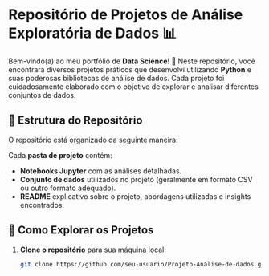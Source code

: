 # Repositório de Projetos de Análise Exploratória de Dados 📊

Bem-vindo(a) ao meu portfólio de **Data Science**! 🌟 Neste repositório, você encontrará diversos projetos práticos que desenvolvi utilizando **Python** e suas poderosas bibliotecas de análise de dados. Cada projeto foi cuidadosamente elaborado com o objetivo de explorar e analisar diferentes conjuntos de dados.

## 📁 Estrutura do Repositório

O repositório está organizado da seguinte maneira:


Cada **pasta de projeto** contém:
- **Notebooks Jupyter** com as análises detalhadas.
- **Conjunto de dados** utilizados no projeto (geralmente em formato CSV ou outro formato adequado).
- **README** explicativo sobre o projeto, abordagens utilizadas e insights encontrados.

## 🚀 Como Explorar os Projetos

1. **Clone o repositório** para sua máquina local:
   ```bash
   git clone https://github.com/seu-usuario/Projeto-Análise-de-dados.git
